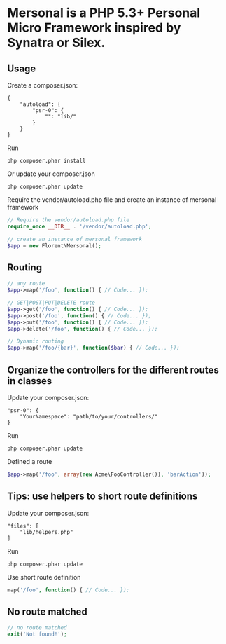 # Mersonal is a PHP 5.3+ Personal Micro Framework inspired by Synatra or Silex.

## Usage

Create a composer.json:

```
{
    "autoload": {
        "psr-0": {
            "": "lib/"
        }
    } 
}
```

Run

```
php composer.phar install
```

Or update your composer.json

```
php composer.phar update
```

Require the vendor/autoload.php file and create an instance of mersonal framework

```php
// Require the vendor/autoload.php file
require_once __DIR__ . '/vendor/autoload.php';

// create an instance of mersonal framework
$app = new Florent\Mersonal();
```

## Routing

```php
// any route
$app->map('/foo', function() { // Code... });

// GET|POST|PUT|DELETE route
$app->get('/foo', function() { // Code... });
$app->post('/foo', function() { // Code... });
$app->put('/foo', function() { // Code... });
$app->delete('/foo', function() { // Code... });

// Dynamic routing
$app->map('/foo/{bar}', function($bar) { // Code... });
```

## Organize the controllers for the different routes in classes

Update your composer.json:

```
"psr-0": {
    "YourNamespace": "path/to/your/controllers/"
}
```

Run

```
php composer.phar update
```

Defined a route

```php
$app->map('/foo', array(new Acme\FooController()), 'barAction'));
```

## Tips: use helpers to short route definitions

Update your composer.json:

```
"files": [
    "lib/helpers.php"
]
```

Run

```
php composer.phar update
```

Use short route definition

```php
map('/foo', function() { // Code... });
```

## No route matched

```php
// no route matched
exit('Not found!');
```
